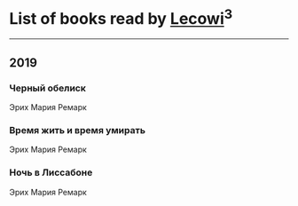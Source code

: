 # List of books read by [Lecowi](http://vk.com/id521873425)<sup>3</sup>
---

## 2019

### Черный обелиск
Эрих Мария Ремарк


### Время жить и время умирать
Эрих Мария Ремарк


### Ночь в Лиссабоне
Эрих Мария Ремарк



